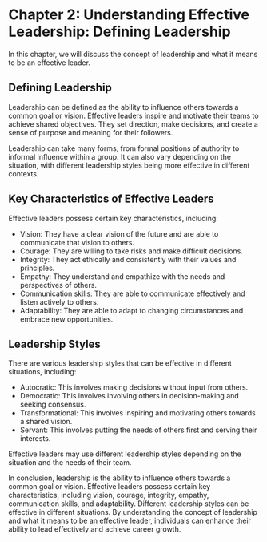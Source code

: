 Chapter 2: Understanding Effective Leadership: Defining Leadership
==================================================================

In this chapter, we will discuss the concept of leadership and what it means to be an effective leader.

Defining Leadership
-------------------

Leadership can be defined as the ability to influence others towards a common goal or vision. Effective leaders inspire and motivate their teams to achieve shared objectives. They set direction, make decisions, and create a sense of purpose and meaning for their followers.

Leadership can take many forms, from formal positions of authority to informal influence within a group. It can also vary depending on the situation, with different leadership styles being more effective in different contexts.

Key Characteristics of Effective Leaders
----------------------------------------

Effective leaders possess certain key characteristics, including:

* Vision: They have a clear vision of the future and are able to communicate that vision to others.
* Courage: They are willing to take risks and make difficult decisions.
* Integrity: They act ethically and consistently with their values and principles.
* Empathy: They understand and empathize with the needs and perspectives of others.
* Communication skills: They are able to communicate effectively and listen actively to others.
* Adaptability: They are able to adapt to changing circumstances and embrace new opportunities.

Leadership Styles
-----------------

There are various leadership styles that can be effective in different situations, including:

* Autocratic: This involves making decisions without input from others.
* Democratic: This involves involving others in decision-making and seeking consensus.
* Transformational: This involves inspiring and motivating others towards a shared vision.
* Servant: This involves putting the needs of others first and serving their interests.

Effective leaders may use different leadership styles depending on the situation and the needs of their team.

In conclusion, leadership is the ability to influence others towards a common goal or vision. Effective leaders possess certain key characteristics, including vision, courage, integrity, empathy, communication skills, and adaptability. Different leadership styles can be effective in different situations. By understanding the concept of leadership and what it means to be an effective leader, individuals can enhance their ability to lead effectively and achieve career growth.
